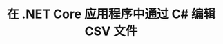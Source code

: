 ---
############################# Static ############################
layout: "auto-gen-gist"
draft: false
path: "zh/redaction/net/text/csv"
otherformats: DOC DOCM DOCX DOT DOTM DOTX PDF POT POTM PPS PPSM PPSX PPT PPTM PPTX RTF XLS XLSM XLSX XLT XLTM XLTX  

############################# Head ############################
head_title: "通过 .NET Core 编辑文档中的敏感信息"
head_description: "使用精确的短语或正则表达式对不同格式的文档应用文本编辑"

############################# Header ############################
title: "在 .NET Core 应用程序中通过 C# 编辑 CSV 文件"
description: "在 Windows、Linux 和 macOS 上搜索和替换 Office 和 OpenOffice 文档、电子表格和演示文稿以及 CSV 中的文本"

################### SubMenu/Download Button #####################
button:
    enable: true

############################# About ############################
about:
    enable: true
    title: ".NET API 的文档编辑"
    content: |
        一个独立于格式的界面，用于编辑 PDF、Word、Excel、PowerPoint 文档和图像中的敏感和分类信息，包括更改元数据和删除评论的能力。 使用 GroupDocs.Redaction 工具，您可以编辑文本并将编辑后的文档保存为 PDF，将所有页面转换为光栅图像或将文档保留为原始格式以供进一步编辑。

############################# Steps ############################
steps:
    enable: true
    block:
    - title_left: "通过 C# 从 CSV 编辑精确文本"
      content_left: |
        [GroupDocs.Redaction](/redaction/net/) 使 .NET 开发人员可以通过几个简单的步骤轻松添加 CSV 文件编辑功能。 

        * 创建 [Redactor](https://apireference.groupdocs.com/redaction/net/groupdocs.redaction/redactor) 类的实例并加载 CSV 文件 
        * 创建一个 [ExactPhraseRedaction](https://apireference.groupdocs.com/redaction/net/groupdocs.redaction.redactions/exactphraseredaction) 类的实例来查找和替换文本
        * 使用 ExactPhraseRedaction 的对象调用 [Redactor.Apply](https://apireference.groupdocs.com/redaction/net/groupdocs.redaction/redactor/methods/apply/index) 方法

      title_right: "开始使用密文 API"
      content_right: |
        从命令行安装为 ```nuget install GroupDocs.Redaction``` 或通过 Visual Studio 的包管理器控制台使用 ```Install-Package GroupDocs.Redaction```。
        或者，从 [下载](https://downloads.groupdocs.com/redaction/net) 获取 ZIP 文件中的离线 MSI 安装程序或 DLL，并在您的项目中手动引用它。

      code: |
        ```cs
        using (Redactor redactor = new Redactor(@"sample.csv"))
        {
        	redactor.Apply(new ExactPhraseRedaction("John Doe", new ReplacementOptions("[personal]")));
        	redactor.Save();
        }
        ```
      
    - title_left: "系统要求"
      content_left: |
        所有主要平台和操作系统都支持用于 .NET API 的 GroupDocs.Redaction。 如需完整的系统要求指南，请访问 [系统要求](https://docs.groupdocs.com/redaction/net/system-requirements/) 在执行以下代码之前，请确保您已安装以下先决条件 系统：
        * 操作系统：Microsoft Windows、Linux、MacOS
        * 开发环境：Visual Studio、Xamarin、MonoDevelop 等
        * 框架：.NET Framework、.NET Standard、.NET Core、Mono
        * 从 [NuGet](https://www.nuget.org/packages/GroupDocs.Redaction/) 获取最新版本的 GroupDocs.Assembly .NET APIs
        
      title_right: "为什么使用 GroupDocs.Redaction"
      content_right: |
        * 允许用户添加自定义文档格式和编辑类型
        * 删除敏感信息不需要额外的软件
        * 能够将页面范围渲染文档设置为 PDF
        * 编辑不同类型元数据的简便方法：作者姓名、版本、标题、主题、描述等等
        * 文件信息提取——文件类型、页数等。
        * 全面支持多种数据格式

############################# Demos ############################
demos:
    enable: true
############################# More Formats ############################
more_formats:
    enable: true

############################# Back to top ###############################
back_to_top:
    enable: true
---